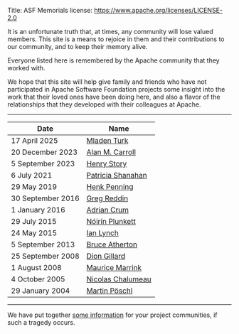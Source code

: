 Title: ASF Memorials
license: https://www.apache.org/licenses/LICENSE-2.0



It is an unfortunate truth that, at times, any community will lose valued
members. This site is a means to rejoice in them and their
contributions to our community, and to keep their memory alive.

Everyone listed here is remembered by the Apache community 
that they worked with.

We hope that this site will help give family and friends who have
not participated in Apache Software Foundation projects some insight
into the work that their loved ones have been doing here, and also a flavor
of the relationships that they developed with their colleagues at
Apache.

_____

|  **Date**  |  **Name**  |
|------------|------------|
| 17 April 2025 | [Mladen Turk](mladen_turk.html) |
| 20 December 2023 | [Alan M. Carroll](alan_m_carroll.html) |
| 5 September 2023 | [Henry Story](henry_story.html) |
| 6 July 2021 | [Patricia Shanahan](patricia_shanahan.html) |
| 29 May 2019 | [Henk Penning](henk_penning.html) |
| 30 September 2016 | [Greg Reddin](greg_reddin.html) |
| 1 January 2016 | [Adrian Crum](adrian_crum.html) |
| 29 July 2015 | [Nóirín Plunkett](noirin.html) |
| 24 May 2015 | [Ian Lynch](ian_lynch.html) |
| 5 September 2013 | [Bruce Atherton](bruce_atherton.html) |
| 25 September 2008 |  [Dion Gillard](dion_gillard.html)  |
| 1 August 2008 |  [Maurice Marrink](maurice_marrink.html)  |
| 4 October 2005 |  [Nicolas Chalumeau](nicolas_chalumeau.html)  |
| 29 January 2004 |  [Martin Pöschl](martin_poeschl.html)  |

____

We have put together [some information](/dev/pmc.html#deceased)
for your project communities, if such a tragedy occurs.
